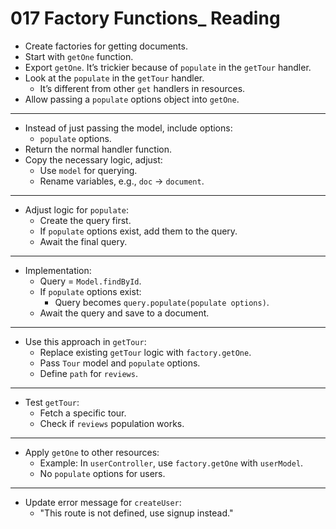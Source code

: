 # 017 Factory Functions\_ Reading

- Create factories for getting documents.
- Start with `getOne` function.
- Export `getOne`. It’s trickier because of `populate` in the `getTour` handler.
- Look at the `populate` in the `getTour` handler.
  - It’s different from other `get` handlers in resources.
- Allow passing a `populate` options object into `getOne`.

---

- Instead of just passing the model, include options:
  - `populate` options.
- Return the normal handler function.
- Copy the necessary logic, adjust:
  - Use `model` for querying.
  - Rename variables, e.g., `doc` -> `document`.

---

- Adjust logic for `populate`:
  - Create the query first.
  - If `populate` options exist, add them to the query.
  - Await the final query.

---

- Implementation:
  - Query = `Model.findById`.
  - If `populate` options exist:
    - Query becomes `query.populate(populate options)`.
  - Await the query and save to a document.

---

- Use this approach in `getTour`:
  - Replace existing `getTour` logic with `factory.getOne`.
  - Pass `Tour` model and `populate` options.
  - Define `path` for `reviews`.

---

- Test `getTour`:
  - Fetch a specific tour.
  - Check if `reviews` population works.

---

- Apply `getOne` to other resources:
  - Example: In `userController`, use `factory.getOne` with `userModel`.
  - No `populate` options for users.

---

- Update error message for `createUser`:
  - "This route is not defined, use signup instead."
